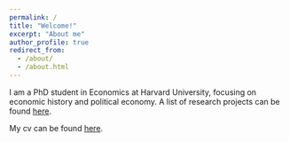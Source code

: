 ```yaml
---
permalink: /
title: "Welcome!"
excerpt: "About me"
author_profile: true
redirect_from: 
  - /about/
  - /about.html
---
```


I am a PhD student in Economics at Harvard University, focusing on economic history and political economy. A list of research projects can be found [here](research).

My cv can be found [here](files/cv_weigand.pdf).
